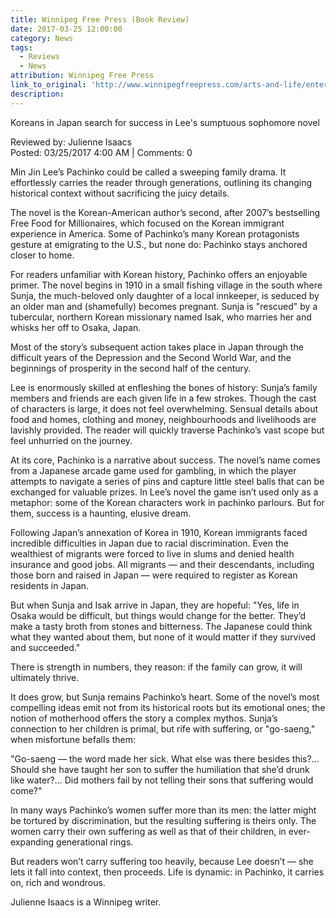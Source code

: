 ```yaml
---
title: Winnipeg Free Press (Book Review)
date: 2017-03-25 12:00:00
category: News
tags:
  - Reviews
  - News
attribution: Winnipeg Free Press
link_to_original: 'http://www.winnipegfreepress.com/arts-and-life/entertainment/books/emotional-roots-of-korean-familys-story-resonate-417078664.html'
description:
---
```



Koreans in Japan search for success in Lee's sumptuous sophomore novel

Reviewed by: Julienne Isaacs
<br>Posted: 03/25/2017 4:00 AM | Comments: 0

Min Jin Lee’s Pachinko could be called a sweeping family drama. It effortlessly carries the reader through generations, outlining its changing historical context without sacrificing the juicy details.

The novel is the Korean-American author’s second, after 2007’s bestselling Free Food for Millionaires, which focused on the Korean immigrant experience in America. Some of Pachinko’s many Korean protagonists gesture at emigrating to the U.S., but none do: Pachinko stays anchored closer to home.

For readers unfamiliar with Korean history, Pachinko offers an enjoyable primer. The novel begins in 1910 in a small fishing village in the south where Sunja, the much-beloved only daughter of a local innkeeper, is seduced by an older man and (shamefully) becomes pregnant. Sunja is "rescued" by a tubercular, northern Korean missionary named Isak, who marries her and whisks her off to Osaka, Japan.

Most of the story’s subsequent action takes place in Japan through the difficult years of the Depression and the Second World War, and the beginnings of prosperity in the second half of the century.

Lee is enormously skilled at enfleshing the bones of history: Sunja’s family members and friends are each given life in a few strokes. Though the cast of characters is large, it does not feel overwhelming. Sensual details about food and homes, clothing and money, neighbourhoods and livelihoods are lavishly provided. The reader will quickly traverse Pachinko’s vast scope but feel unhurried on the journey.

At its core, Pachinko is a narrative about success. The novel’s name comes from a Japanese arcade game used for gambling, in which the player attempts to navigate a series of pins and capture little steel balls that can be exchanged for valuable prizes. In Lee’s novel the game isn’t used only as a metaphor: some of the Korean characters work in pachinko parlours. But for them, success is a haunting, elusive dream.

Following Japan’s annexation of Korea in 1910, Korean immigrants faced incredible difficulties in Japan due to racial discrimination. Even the wealthiest of migrants were forced to live in slums and denied health insurance and good jobs. All migrants — and their descendants, including those born and raised in Japan — were required to register as Korean residents in Japan.

But when Sunja and Isak arrive in Japan, they are hopeful: "Yes, life in Osaka would be difficult, but things would change for the better. They’d make a tasty broth from stones and bitterness. The Japanese could think what they wanted about them, but none of it would matter if they survived and succeeded."

There is strength in numbers, they reason: if the family can grow, it will ultimately thrive.

It does grow, but Sunja remains Pachinko’s heart. Some of the novel’s most compelling ideas emit not from its historical roots but its emotional ones; the notion of motherhood offers the story a complex mythos. Sunja’s connection to her children is primal, but rife with suffering, or "go-saeng," when misfortune befalls them:

"Go-saeng — the word made her sick. What else was there besides this?… Should she have taught her son to suffer the humiliation that she’d drunk like water?… Did mothers fail by not telling their sons that suffering would come?"

In many ways Pachinko’s women suffer more than its men: the latter might be tortured by discrimination, but the resulting suffering is theirs only. The women carry their own suffering as well as that of their children, in ever-expanding generational rings.

But readers won’t carry suffering too heavily, because Lee doesn’t — she lets it fall into context, then proceeds. Life is dynamic: in Pachinko, it carries on, rich and wondrous.

Julienne Isaacs is a Winnipeg writer.